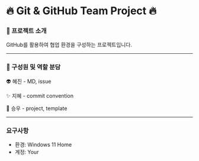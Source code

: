 # 🔥 Git & GitHub Team Project 🔥

### 📝 프로젝트 소개
GitHub를 활용하여 협업 환경을 구성하는 프로젝트입니다.

---
### 👷 구성원 및 역할 분담
👽️ 혜진 - MD, issue

✨ 지혜 - commit convention

🧐 승우 - project, template

---

### 요구사항
* 환경: Windows 11 Home
* 계정: Your 
